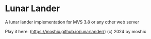 # Lunar Lander
A lunar lander implementation for MVS 3.8 or any other web server


Play it here: (https://moshix.github.io/lunarlander/)
(c) 2024 by moshix
